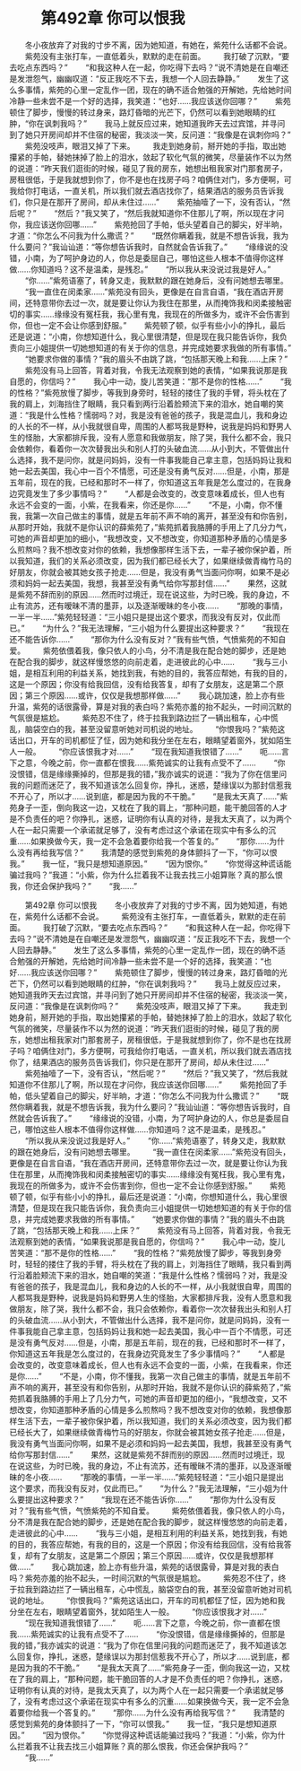 # 　　第492章 你可以恨我
　　冬小夜放弃了对我的寸步不离，因为她知道，有她在，紫苑什么话都不会说。
　　紫苑没有主张打车，一直低着头，默默的走在前面。
　　我打破了沉默，“要去吃点东西吗？”
　　“和我这种人在一起，你吃得下去吗？”说不清她是在自嘲还是发泄怨气，幽幽叹道：“反正我吃不下去，我想一个人回去静静。”
　　发生了这么多事情，紫苑的心里一定乱作一团，现在的确不适合勉强的开解她，先给她时间冷静一些未尝不是一个好的选择，我笑道：“也好……我应该送你回哪？”
　　紫苑顿住了脚步，慢慢的转过身来，路灯昏暗的光芒下，仍然可以看到她眼睛的红肿，“你在讽刺我吗？”
　　我马上就反应过来，她知道我昨天去过宾馆，并寻问到了她只开房间却并不住宿的秘密，我淡淡一笑，反问道：“我像是在讽刺你吗？”
　　紫苑没吱声，眼泪又掉了下来。
　　我走到她身前，掰开她的手指，取出她攥紧的手帕，替她抹掉了脸上的泪水，敛起了软化气氛的微笑，尽量装作不以为然的说道：“昨天我们逛街的时候，碰见了我的房东，她想出租我家对门那套房子，房租很低，于是我就想到你了，你不是也在找房子吗？咱俩住对门，多方便啊，可我给你打电话，一直关机，所以我们就去酒店找你了，结果酒店的服务员告诉我们，你只是在那开了房间，却从未住过……”
　　紫苑抽噎了一下，没有否认，“然后呢？”
　　“然后？”我又笑了，“然后我就知道你不住那儿了啊，所以现在才问你，我应该送你回哪……”
　　紫苑抢回了手帕，低头望着自己的脚尖，好半晌，才道：“你怎么不问我为什么撒谎？”
　　“既然你瞒着我，就是不想告诉我，我为什么要问？”我讪讪道：“等你想告诉我时，自然就会告诉我了。”
　　“缘缘说的没错，小南，为了呵护身边的人，你总是委屈自己，哪怕这些人根本不值得你这样做……你知道吗？这不是温柔，是残忍。”
　　“所以我从来没说过我是好人。”
　　“你……”紫苑语塞了，转身又走，我默默的跟在她身后，没有问她想去哪里。
　　“我一直住在闵柔家……”紫苑没有回头，更像是在自言自语，“我在酒店开房间，还特意带你去过一次，就是要让你认为我住在那里，从而掩饰我和闵柔接触密切的事实……缘缘没有冤枉我，我心里有鬼，我现在的所做多为，或许不会伤害到你，但也一定不会让你感到舒服。”
　　紫苑顿了顿，似乎有些小小的挣扎，最后还是说道：“小南，你想知道什么，我心里很清楚，但是现在我只能告诉你，我负责向三小姐提供一切她想知道的有关于你的信息，并完成她要求我做的所有事情。”
　　“她要求你做的事情？”我的眉头不由跳了跳，“包括那天晚上和我……上床？”
　　紫苑没有马上回答，背着对我，令我无法观察到她的表情，“如果我说那是我自愿的，你信吗？”
　　我心中一动，旋儿苦笑道：“那不是你的性格……”
　　“我的性格？”紫苑放慢了脚步，等我到身旁时，轻轻的搂住了我的手臂，将头枕在了我的肩上，刘海挡住了眼睛，我只看到两行沿着脸颊流下来的泪水，她自嘲的笑道：“我是什么性格？懦弱吗？对，我是没有爸爸的孩子，我是混血儿，我和身边的人长的不一样，从小我就很自卑，周围的人都骂我是野种，说我是妈妈和野男人生的怪胎，大家都排斥我，没有人愿意和我做朋友，除了哭，我什么都不会，我只会依赖你，看着你一次次替我出头和别人打的头破血流……从小到大，不管做出什么选择，我不是问你，就是问妈妈，没有一件事我能自己拿主意，包括妈妈让我和她一起去美国，我心中一百个不情愿，可还是没有勇气反对……但是，小南，那是五年前，现在的我，已经和那时不一样了，你知道这五年我是怎么度过的，在我身边究竟发生了多少事情吗？”
　　“人都是会改变的，改变意味着成长，但人也有永远不会变的一面，小紫，在我看来，你还是你……”
　　“不是，小南，你不懂我，我第一次自己做主的事情，就是五年前不声不响的离开，甚至没有和你告别，从那时开始，我就不是你认识的薛紫苑了，”紫苑抓着我胳膊的手用上了几分力气，可她的声音却更加的细小，“我想改变，又不想改变，你知道那种矛盾的心情是多么煎熬吗？我不想改变对你的依赖，我想像那样生活下去，一辈子被你保护着，所以我知道，我们的关系必须改变，因为我们都已经长大了，如果继续做青梅竹马的好朋友，你就会被其她女孩子抢走……但是，我没有勇气当面问你啊，如果不是必须和妈妈一起去美国，我想，我甚至没有勇气给你写那封信……”
　　果然，这就是紫苑不辞而别的原因……然而时过境迁，现在说这些，为时已晚，我的身边，不止有流苏，还有暧昧不清的墨菲，以及逐渐暧昧的冬小夜……
　　“那晚的事情，一半一半……”紫苑轻轻道：“三小姐只是提出这个要求，而我没有反对，仅此而已。”
　　“为什么？”我无法理解，“三小姐为什么要提出这种要求？”
　　“我现在还不能告诉你……”
　　“那你为什么没有反对？”我有些气愤，气愤紫苑的不知自爱。
　　紫苑依偎着我，像只依人的小鸟，分不清是我在配合她的脚步，还是她在配合我的脚步，就这样慢悠悠的向前走着，走进彼此的心中……
　　“我与三小姐，是相互利用的利益关系，她找到我，有她的目的，我答应帮她，有我的目的，这是一个原因；你没有给我回信，没有给我答复，却有了女朋友，这是第二个原因；第三个原因……或许，仅仅是我想那样做……”
　　我心跳加速，脸上亦有些升温，紫苑的话很露骨，算是对我的表白吗？紫苑亦羞的抬不起头，一时间沉默的气氛很是尴尬。
　　紫苑忍不住了，终于拉我到路边拦了一辆出租车，心中慌乱，脑袋空白的我，甚至没留意听她对司机说的地址。
　　“你恨我吗？”紫苑这话出口，开车的司机都怔了怔，因为她和我分坐在左右，眼睛望着窗外，犹如陌生人一般。
　　“你应该恨我才对……”
　　“现在我知道我恨错了……”
　　呃……言下之意，今晚之前，你一直都在恨我……紫苑诚实的让我有点受不了……
　　“你没恨错，信是缘缘撕掉的，但那是我的错，”我亦诚实的说道：“我为了你在信里问我的问题而迷茫了，我不知道该怎么回复你，挣扎，迷惑，楚缘误以为那封信惹我不开心了，所以才……说到底，都是因为我的不干脆。”
　　“是我太天真了……”紫苑身子一歪，倒向我这一边，又枕在了我的肩上，“那种问题，能干脆回答的人才是不负责任的吧？你挣扎，迷惑，证明你有认真的对待，是我太天真了，以为两个人在一起只需要一个承诺就足够了，没有考虑过这个承诺在现实中有多么的沉重……如果换做今天，我一定不会急着要你给我一个答复的。”
　　“那你……为什么没有再给我写信？”
　　我清楚的感觉到紫苑的身体颤抖了一下，“你可以恨我。”
　　我一怔，“我只是想知道原因。”
　　“因为恨你。”
　　“你觉得这种谎话能骗过我吗？”我道：“小紫，你为什么拦着我不让我去找三小姐算账？真的那么恨我，你还会保护我吗？”
　　“我……”

　　第492章 你可以恨我
　　冬小夜放弃了对我的寸步不离，因为她知道，有她在，紫苑什么话都不会说。
　　紫苑没有主张打车，一直低着头，默默的走在前面。
　　我打破了沉默，“要去吃点东西吗？”
　　“和我这种人在一起，你吃得下去吗？”说不清她是在自嘲还是发泄怨气，幽幽叹道：“反正我吃不下去，我想一个人回去静静。”
　　发生了这么多事情，紫苑的心里一定乱作一团，现在的确不适合勉强的开解她，先给她时间冷静一些未尝不是一个好的选择，我笑道：“也好……我应该送你回哪？”
　　紫苑顿住了脚步，慢慢的转过身来，路灯昏暗的光芒下，仍然可以看到她眼睛的红肿，“你在讽刺我吗？”
　　我马上就反应过来，她知道我昨天去过宾馆，并寻问到了她只开房间却并不住宿的秘密，我淡淡一笑，反问道：“我像是在讽刺你吗？”
　　紫苑没吱声，眼泪又掉了下来。
　　我走到她身前，掰开她的手指，取出她攥紧的手帕，替她抹掉了脸上的泪水，敛起了软化气氛的微笑，尽量装作不以为然的说道：“昨天我们逛街的时候，碰见了我的房东，她想出租我家对门那套房子，房租很低，于是我就想到你了，你不是也在找房子吗？咱俩住对门，多方便啊，可我给你打电话，一直关机，所以我们就去酒店找你了，结果酒店的服务员告诉我们，你只是在那开了房间，却从未住过……”
　　紫苑抽噎了一下，没有否认，“然后呢？”
　　“然后？”我又笑了，“然后我就知道你不住那儿了啊，所以现在才问你，我应该送你回哪……”
　　紫苑抢回了手帕，低头望着自己的脚尖，好半晌，才道：“你怎么不问我为什么撒谎？”
　　“既然你瞒着我，就是不想告诉我，我为什么要问？”我讪讪道：“等你想告诉我时，自然就会告诉我了。”
　　“缘缘说的没错，小南，为了呵护身边的人，你总是委屈自己，哪怕这些人根本不值得你这样做……你知道吗？这不是温柔，是残忍。”
　　“所以我从来没说过我是好人。”
　　“你……”紫苑语塞了，转身又走，我默默的跟在她身后，没有问她想去哪里。
　　“我一直住在闵柔家……”紫苑没有回头，更像是在自言自语，“我在酒店开房间，还特意带你去过一次，就是要让你认为我住在那里，从而掩饰我和闵柔接触密切的事实……缘缘没有冤枉我，我心里有鬼，我现在的所做多为，或许不会伤害到你，但也一定不会让你感到舒服。”
　　紫苑顿了顿，似乎有些小小的挣扎，最后还是说道：“小南，你想知道什么，我心里很清楚，但是现在我只能告诉你，我负责向三小姐提供一切她想知道的有关于你的信息，并完成她要求我做的所有事情。”
　　“她要求你做的事情？”我的眉头不由跳了跳，“包括那天晚上和我……上床？”
　　紫苑没有马上回答，背着对我，令我无法观察到她的表情，“如果我说那是我自愿的，你信吗？”
　　我心中一动，旋儿苦笑道：“那不是你的性格……”
　　“我的性格？”紫苑放慢了脚步，等我到身旁时，轻轻的搂住了我的手臂，将头枕在了我的肩上，刘海挡住了眼睛，我只看到两行沿着脸颊流下来的泪水，她自嘲的笑道：“我是什么性格？懦弱吗？对，我是没有爸爸的孩子，我是混血儿，我和身边的人长的不一样，从小我就很自卑，周围的人都骂我是野种，说我是妈妈和野男人生的怪胎，大家都排斥我，没有人愿意和我做朋友，除了哭，我什么都不会，我只会依赖你，看着你一次次替我出头和别人打的头破血流……从小到大，不管做出什么选择，我不是问你，就是问妈妈，没有一件事我能自己拿主意，包括妈妈让我和她一起去美国，我心中一百个不情愿，可还是没有勇气反对……但是，小南，那是五年前，现在的我，已经和那时不一样了，你知道这五年我是怎么度过的，在我身边究竟发生了多少事情吗？”
　　“人都是会改变的，改变意味着成长，但人也有永远不会变的一面，小紫，在我看来，你还是你……”
　　“不是，小南，你不懂我，我第一次自己做主的事情，就是五年前不声不响的离开，甚至没有和你告别，从那时开始，我就不是你认识的薛紫苑了，”紫苑抓着我胳膊的手用上了几分力气，可她的声音却更加的细小，“我想改变，又不想改变，你知道那种矛盾的心情是多么煎熬吗？我不想改变对你的依赖，我想像那样生活下去，一辈子被你保护着，所以我知道，我们的关系必须改变，因为我们都已经长大了，如果继续做青梅竹马的好朋友，你就会被其她女孩子抢走……但是，我没有勇气当面问你啊，如果不是必须和妈妈一起去美国，我想，我甚至没有勇气给你写那封信……”
　　果然，这就是紫苑不辞而别的原因……然而时过境迁，现在说这些，为时已晚，我的身边，不止有流苏，还有暧昧不清的墨菲，以及逐渐暧昧的冬小夜……
　　“那晚的事情，一半一半……”紫苑轻轻道：“三小姐只是提出这个要求，而我没有反对，仅此而已。”
　　“为什么？”我无法理解，“三小姐为什么要提出这种要求？”
　　“我现在还不能告诉你……”
　　“那你为什么没有反对？”我有些气愤，气愤紫苑的不知自爱。
　　紫苑依偎着我，像只依人的小鸟，分不清是我在配合她的脚步，还是她在配合我的脚步，就这样慢悠悠的向前走着，走进彼此的心中……
　　“我与三小姐，是相互利用的利益关系，她找到我，有她的目的，我答应帮她，有我的目的，这是一个原因；你没有给我回信，没有给我答复，却有了女朋友，这是第二个原因；第三个原因……或许，仅仅是我想那样做……”
　　我心跳加速，脸上亦有些升温，紫苑的话很露骨，算是对我的表白吗？紫苑亦羞的抬不起头，一时间沉默的气氛很是尴尬。
　　紫苑忍不住了，终于拉我到路边拦了一辆出租车，心中慌乱，脑袋空白的我，甚至没留意听她对司机说的地址。
　　“你恨我吗？”紫苑这话出口，开车的司机都怔了怔，因为她和我分坐在左右，眼睛望着窗外，犹如陌生人一般。
　　“你应该恨我才对……”
　　“现在我知道我恨错了……”
　　呃……言下之意，今晚之前，你一直都在恨我……紫苑诚实的让我有点受不了……
　　“你没恨错，信是缘缘撕掉的，但那是我的错，”我亦诚实的说道：“我为了你在信里问我的问题而迷茫了，我不知道该怎么回复你，挣扎，迷惑，楚缘误以为那封信惹我不开心了，所以才……说到底，都是因为我的不干脆。”
　　“是我太天真了……”紫苑身子一歪，倒向我这一边，又枕在了我的肩上，“那种问题，能干脆回答的人才是不负责任的吧？你挣扎，迷惑，证明你有认真的对待，是我太天真了，以为两个人在一起只需要一个承诺就足够了，没有考虑过这个承诺在现实中有多么的沉重……如果换做今天，我一定不会急着要你给我一个答复的。”
　　“那你……为什么没有再给我写信？”
　　我清楚的感觉到紫苑的身体颤抖了一下，“你可以恨我。”
　　我一怔，“我只是想知道原因。”
　　“因为恨你。”
　　“你觉得这种谎话能骗过我吗？”我道：“小紫，你为什么拦着我不让我去找三小姐算账？真的那么恨我，你还会保护我吗？”
　　“我……”
